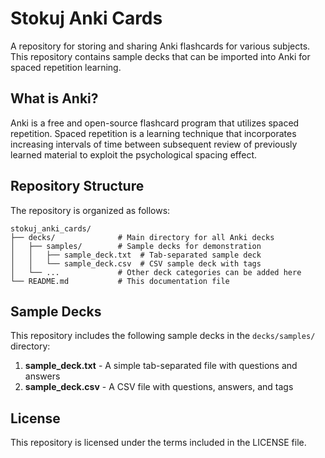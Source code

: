 # Stokuj Anki Cards

A repository for storing and sharing Anki flashcards for various subjects. This repository contains sample decks that can be imported into Anki for spaced repetition learning.

## What is Anki?

Anki is a free and open-source flashcard program that utilizes spaced repetition. Spaced repetition is a learning technique that incorporates increasing intervals of time between subsequent review of previously learned material to exploit the psychological spacing effect.

## Repository Structure

The repository is organized as follows:

```
stokuj_anki_cards/
├── decks/              # Main directory for all Anki decks
│   ├── samples/        # Sample decks for demonstration
│   │   ├── sample_deck.txt  # Tab-separated sample deck
│   │   └── sample_deck.csv  # CSV sample deck with tags
│   └── ...             # Other deck categories can be added here
└── README.md           # This documentation file
```

## Sample Decks

This repository includes the following sample decks in the `decks/samples/` directory:

1. **sample_deck.txt** - A simple tab-separated file with questions and answers
2. **sample_deck.csv** - A CSV file with questions, answers, and tags


## License

This repository is licensed under the terms included in the LICENSE file.
